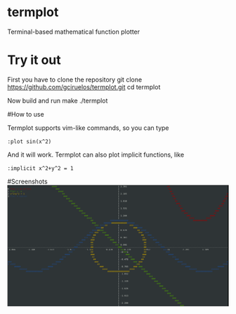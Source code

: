 # termplot
Terminal-based mathematical function plotter

# Try it out

First you have to clone the repository
    git clone https://github.com/gciruelos/termplot.git
    cd termplot

Now build and run
    make
    ./termplot

#How to use

Termplot supports vim-like commands, so you can type
    
    :plot sin(x^2)

And it will work. Termplot can also plot implicit functions, like

    :implicit x^2+y^2 = 1

#Screenshots
![![Scren](https://raw.githubusercontent.com/gciruelos/termplot/master/info/screen1.png)](info/screen1.png "Screenshot")


